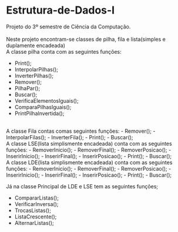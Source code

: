 # Estrutura-de-Dados-I
 Projeto do 3º semestre de Ciência da Computação.<br><br>
Neste projeto encontram-se classes de pilha, fila e lista(simples e duplamente encadeada)<br>
A classe pilha conta com as seguintes funções:<br>
   - Print();
   - InterpolarPilhas();
   - InverterPilhas();
   - Remover();
   - PilhaPar();
   - Buscar();
   - VerificaElementosIguais();
   - ComparaPilhasIguais();
   - PrintPilhaInvertida();
<br>
A classe Fila contas comas seguintes funções:
  - Remover();
  - InterpolarFilas();
  - InverterFila();
  - Print();
  - Buscar();
<br>
A classe LSE(lista simplismente encadeada) conta com as seguintes funções:
  - RemoverInicio();
  - RemoverFinal();
  - RemoverPosicao();
  - InserirInicio();
  - InserirFinal();
  - InserirPosicao();
  - Print();
  - Buscar();
<br>
A classe LDE(lista simplismente encadeada) conta com as seguintes funções:
  - RemoverInicio();
  - RemoverFinal();
  - RemoverPosicao();
  - InserirInicio();
  - InserirFinal();
  - InserirPosicao();
  - Print();
  - Buscar();

Já na classe Principal de LDE e LSE tem as seguintes funções;
  - CompararListas();
  - VerificarInversa();
  - TrocasListas();
  - ListaCrescente();
  - AlternarListas();
    



